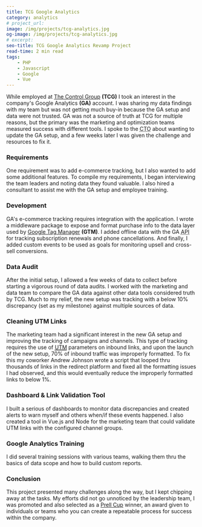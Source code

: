 ```yaml
---
title: TCG Google Analytics
category: analytics
# project_url:
image: /img/projects/tcg-analytics.jpg
og-image: /img/projects/tcg-analytics.jpg
# excerpt: 
seo-title: TCG Google Analytics Revamp Project
read-time: 2 min read
tags:
    - PHP
    - Javascript
    - Google
    - Vue
---
```

While employed at [The Control Group](https://thecontrolgroup.com/) **(TCG)** I took an interest in the company's Google Analytics **(GA)** account. I was sharing my data findings with my team but was not getting much buy-in because the GA setup and data were not trusted.<!--more--> GA was not a source of truth at TCG for multiple reasons, but the primary was the marketing and optimization teams measured success with different tools. I spoke to the <abbr title="chief technology officer">CTO</abbr> about wanting to update the GA setup, and a few weeks later I was given the challenge and resources to fix it.

### Requirements
One requirement was to add e-commerce tracking, but I also wanted to add some additional features. To compile my requirements, I began interviewing the team leaders and noting data they found valuable. I also hired a consultant to assist me with the GA setup and employee training. 

### Development
GA's e-commerce tracking requires integration with the application. I wrote a middleware package to expose and format purchase info to the data layer used by [Google Tag Manager](https://marketingplatform.google.com/about/tag-manager/) **(GTM)**. I added offline data with the GA <abbr title="application program interface">API</abbr> for tracking subscription renewals and phone cancellations. And finally, I added custom events to be used as goals for monitoring upsell and cross-sell conversions.

### Data Audit
After the initial setup, I allowed a few weeks of data to collect before starting a vigorous round of data audits. I worked with the marketing and data team to compare the GA data against other data tools considered truth by TCG. Much to my relief, the new setup was tracking with a below 10% discrepancy (set as my milestone) against multiple sources of data.

### Cleaning UTM Links
The marketing team had a significant interest in the new GA setup and improving the tracking of campaigns and channels. This type of tracking requires the use of [<abbr title="urchin tracking module">UTM</abbr>](https://support.google.com/analytics/answer/1033863) parameters on inbound links, and upon the launch of the new setup, 70% of inbound traffic was improperly formatted. To fix this my coworker Andrew Johnson wrote a script that looped thru thousands of links in the redirect platform and fixed all the formatting issues I had observed, and this would eventually reduce the improperly formatted links to below 1%.

### Dashboard & Link Validation Tool
I built a serious of dashboards to monitor data discrepancies and created alerts to warn myself and others when/if these events happened. I also created a tool in Vue.js and Node for the marketing team that could validate UTM links with the configured channel groups.

### Google Analytics Training
I did several training sessions with various teams, walking them thru the basics of data scope and how to build custom reports.

### Conclusion
This project presented many challenges along the way, but I kept chipping away at the tasks. My efforts did not go unnoticed by the leadership team, I was promoted and also selected as a [Prell Cup](https://thecontrolgroup.com/blog/company-news/q4-prell-cup-winners) winner, an award given to individuals or teams who you can create a repeatable process for success within the company.
